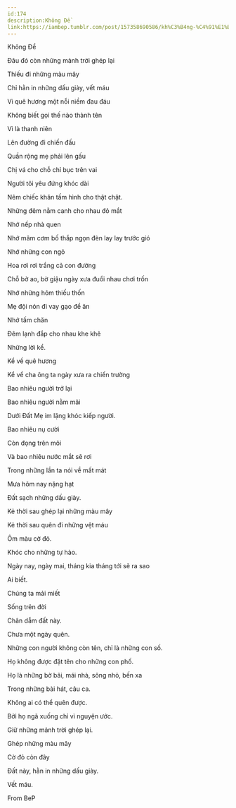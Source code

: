 ```yaml
---
id:174
description:Không Đề
link:https://iambep.tumblr.com/post/157358690586/kh%C3%B4ng-%C4%91%E1%BB%81
---
```


Không Đề

Đâu đó còn những mảnh trời ghép lại

Thiếu đi những màu mây

Chỉ hằn in những dấu giày, vết máu

Vì quê hương một nỗi niềm đau đáu

Không biết gọi thế nào thành tên

Vì là thanh niên

Lên đường đi chiến đấu

Quần rộng mẹ phải lên gấu

Chị vá cho chỗ chỉ bục trên vai

Người tôi yêu đứng khóc dài

Nêm chiếc khăn tấm hình cho thật chặt.

Những đêm nằm canh cho nhau đỏ mắt

Nhớ nếp nhà quen

Nhớ mâm cơm bố thắp ngọn đèn lay lay trước gió

Nhớ những con ngõ

Hoa rơi rơi trắng cả con đường

Chỗ bờ ao, bờ giậu ngày xưa đuổi nhau chơi trốn

Nhớ những hôm thiếu thốn

Mẹ đội nón đi vay gạo để ăn

Nhớ tấm chăn

Đêm lạnh đắp cho nhau khe khẽ

Những lời kể.

Kể về quê hương

Kể về cha ông ta ngày xưa ra chiến trường

Bao nhiêu người trở lại

Bao nhiêu người nằm mãi

Dưới Đất Mẹ im lặng khóc kiếp người.

Bao nhiêu nụ cười

Còn đọng trên môi

Và bao nhiêu nước mắt sẽ rơi

Trong những lần ta nói về mất mát

Mưa hôm nay nặng hạt

Đất sạch những dấu giày.

Kẻ thời sau ghép lại những màu mây

Kẻ thời sau quên đi những vệt máu

Ôm màu cờ đỏ.

Khóc cho những tự hào.

Ngày nay, ngày mai, tháng kia tháng tới sẽ ra sao

Ai biết.

Chúng ta mải miết

Sống trên đời

Chân dẫm đất này.

Chưa một ngày quên.

Những con người không còn tên, chỉ là những con số.

Họ không được đặt tên cho những con phố.

Họ là những bờ bãi, mái nhà, sông nhỏ, bến xa

Trong những bài hát, câu ca.

Không ai có thể quên được.

Bởi họ ngã xuống chỉ vì nguyện ước.

Giữ những mảnh trời ghép lại.

Ghép những màu mây

Cờ đỏ còn đây

Đất này, hằn in những dấu giày.

Vết máu.

From BeP